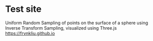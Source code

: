 # Test site
Uniform Random Sampling of points on the surface of a sphere using Inverse Transform Sampling, visualized using Three.js
<br>https://frvnkliu.github.io
